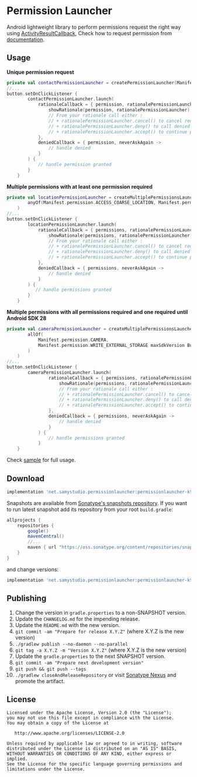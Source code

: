 Permission Launcher
===================
Android lightweight library to perform permissions request the right way using [ActivityResultCallback](https://developer.android.com/reference/androidx/activity/result/ActivityResultCallback), Check how to request permission from [documentation](https://developer.android.com/training/permissions/requesting#request-permission).

Usage
-----
**Unique permission request**
```kotlin
private val contactPermissionLauncher = createPermissionLauncher(Manifest.permission.READ_CONTACTS)
//...
button.setOnClickListener {
        contactPermissionLauncher.launch(
            rationaleCallback = { permission, rationalePermissionLauncher ->
                showRationale(permission, rationalePermissionLauncher)
                // From your rationale call either : 
                // + rationalePermissionLauncher.cancel() to cancel request
                // + rationalePermissionLauncher.deny() to call denied callback
                // + rationalePermissionLauncher.accept() to continue process and show Android dialog for permission
            },
            deniedCallback = { permission, neverAskAgain ->
                // handle denied
            }
        ) {
            // handle permission granted
        }
    }
````

**Multiple permissions with at least one permission required**
```kotlin
private val locationPermissionLauncher = createMultiplePermissionsLauncher(
        anyOf(Manifest.permission.ACCESS_COARSE_LOCATION, Manifest.permission.ACCESS_FINE_LOCATION)
    )
//...
button.setOnClickListener {
        locationPermissionLauncher.launch(
            rationaleCallback = { permissions, rationalePermissionLauncher ->
                showRationale(permissions, rationalePermissionLauncher)
                // From your rationale call either : 
                // + rationalePermissionLauncher.cancel() to cancel request
                // + rationalePermissionLauncher.deny() to call denied callback
                // + rationalePermissionLauncher.accept() to continue process and show Android dialog for permissions
            },
            deniedCallback = { permissions, neverAskAgain ->
                // handle denied
            }
        ) {
           // handle permissions granted
        }
    }
````

**Multiple permissions with all permissions required and one required until Android SDK 28**
```kotlin
private val cameraPermissionLauncher = createMultiplePermissionsLauncher(
        allOf(
            Manifest.permission.CAMERA,
            Manifest.permission.WRITE_EXTERNAL_STORAGE maxSdkVersion Build.VERSION_CODES.P
        )
    )
//...
button.setOnClickListener {
        cameraPermissionLauncher.launch(
                rationaleCallback = { permissions, rationalePermissionLauncher ->
                    showRationale(permissions, rationalePermissionLauncher)
                    // From your rationale call either : 
                    // + rationalePermissionLauncher.cancel() to cancel request
                    // + rationalePermissionLauncher.deny() to call denied callback
                    // + rationalePermissionLauncher.accept() to continue process and show Android dialog for permissions
                },
                deniedCallback = { permissions, neverAskAgain ->
                    // handle denied
                }
            ) {
                // handle permissions granted
            }
    }
````

Check [sample](https://github.com/SamYStudiO/PermissionLauncher/tree/master/permissionlauncher-sample) for full usage.

Download
--------
```groovy
implementation 'net.samystudio.permissionlauncher:permissionlauncher-ktx:0.9.0'
```

Snapshots are available from [Sonatype's snapshots repository](https://oss.sonatype.org/content/repositories/snapshots/).
If you want to run latest snapshot add its repository from your root `build.gradle`:
```groovy
allprojects {
    repositories {
        google()
        mavenCentral()
        //...
        maven { url "https://oss.sonatype.org/content/repositories/snapshots" }
    }
}
```
and change versions:
```groovy
implementation 'net.samystudio.permissionlauncher:permissionlauncher-ktx:0.9.1-SNAPSHOT'
```

Publishing
-----

 1. Change the version in `gradle.properties` to a non-SNAPSHOT version.
 2. Update the `CHANGELOG.md` for the impending release.
 3. Update the `README.md` with the new version.
 4. `git commit -am "Prepare for release X.Y.Z"` (where X.Y.Z is the new version)
 5. `./gradlew publish --no-daemon --no-parallel`
 6. `git tag -a X.Y.Z -m "Version X.Y.Z"` (where X.Y.Z is the new version)
 7. Update the `gradle.properties` to the next SNAPSHOT version.
 8. `git commit -am "Prepare next development version"`
 9. `git push && git push --tags`
 10. `./gradlew closeAndReleaseRepository` or visit [Sonatype Nexus](https://oss.sonatype.org/) and promote the artifact.

License
-------

    Licensed under the Apache License, Version 2.0 (the "License");
    you may not use this file except in compliance with the License.
    You may obtain a copy of the License at

       http://www.apache.org/licenses/LICENSE-2.0

    Unless required by applicable law or agreed to in writing, software
    distributed under the License is distributed on an "AS IS" BASIS,
    WITHOUT WARRANTIES OR CONDITIONS OF ANY KIND, either express or implied.
    See the License for the specific language governing permissions and
    limitations under the License.
